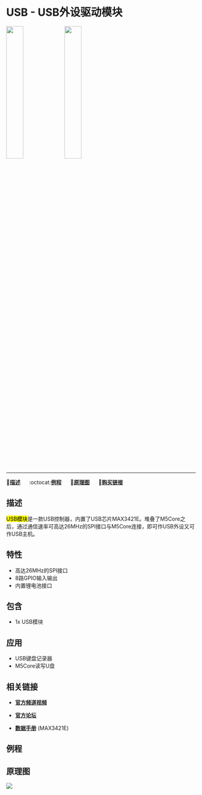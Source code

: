 # USB - USB外设驱动模块

<img src="assets/img/product_pics/module/module_usb_01.png" width="30%" height="30%"> <img src="assets/img/product_pics/module/module_usb_02.png" width="30%" height="30%">

***

:memo:**[描述](#描述)**&nbsp;&nbsp;&nbsp;&nbsp;&nbsp;&nbsp;:octocat:**[例程](#例程)**&nbsp;&nbsp;&nbsp;&nbsp;&nbsp;&nbsp;:electric_plug:**[原理图](#原理图)**&nbsp;&nbsp;&nbsp;&nbsp;&nbsp;&nbsp;🛒**[购买链接](https://item.taobao.com/item.htm?spm=a1z10.3-c.w4002-1172588106.13.1dbd425eDUpt0Z&id=583599151180)**

## 描述

<mark>USB模块</mark>是一款USB控制器，内置了USB芯片MAX3421E。堆叠了M5Core之后，通过通信速率可高达26MHz的SPI接口与M5Core连接，即可作USB外设又可作USB主机。

## 特性

-  高达26MHz的SPI接口
-  8路GPIO输入输出
-  内置锂电池接口

## 包含

-  1x USB模块

## 应用

-  USB键盘记录器
-  M5Core读写U盘

## 相关链接

- **[官方频道视频](https://i.youku.com/i/UNjE1ODA2MzE0OA==?spm=a2hzp.8253869.0.0)**

- **[官方论坛](http://forum.m5stack.com/)**

- **[数据手册](https://www.sparkfun.com/datasheets/DevTools/Arduino/MAX3421E.pdf)** (MAX3421E)

## 例程

## 原理图

<img src="assets/img/product_pics/module/usb_sch.png">